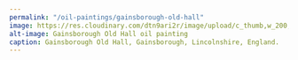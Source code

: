 ```yaml
---
permalink: "/oil-paintings/gainsborough-old-hall"
image: https://res.cloudinary.com/dtn9ari2r/image/upload/c_thumb,w_200,g_face/v1533736843/oils/gainhall.jpg
alt-image: Gainsborough Old Hall oil painting
caption: Gainsborough Old Hall, Gainsborough, Lincolnshire, England.
---
```


